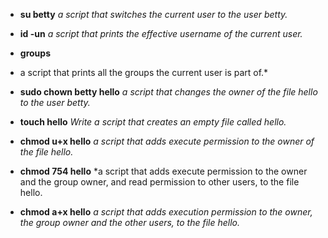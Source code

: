 * **su betty**
*a script that switches the current user to the user betty.*

* **id -un**
*a script that prints the effective username of the current user.*

* **groups**
* a script that prints all the groups the current user is part of.*

* **sudo chown betty hello**
*a script that changes the owner of the file hello to the user betty.*

* **touch hello**
*Write a script that creates an empty file called hello.*

* **chmod u+x hello**
*a script that adds execute permission to the owner of the file hello.*

* **chmod 754 hello**
*a script that adds execute permission to the owner and the group owner, and read permission to other users, to the file hello.

* **chmod a+x hello**
*a script that adds execution permission to the owner, the group owner and the other users, to the file hello.*
